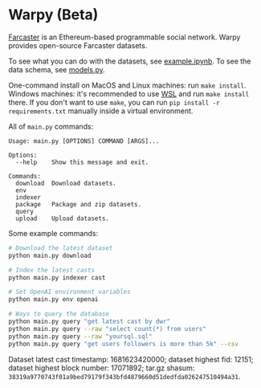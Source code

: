 # Warpy (Beta)

[Farcaster](https://github.com/farcasterxyz/protocol) is an Ethereum-based programmable social network. Warpy provides open-source Farcaster datasets.

To see what you can do with the datasets, see [example.ipynb](example.ipynb). To see the data schema, see [models.py](models.py).

One-command install on MacOS and Linux machines: run `make install`. Windows machines: it's recommended to use [WSL](https://docs.microsoft.com/en-us/windows/wsl/install-win10) and run `make install` there. If you don't want to use `make`, you can run `pip install -r requirements.txt` manually inside a virtual environment.

All of `main.py` commands:

```
Usage: main.py [OPTIONS] COMMAND [ARGS]...

Options:
  --help    Show this message and exit.

Commands:
  download  Download datasets.
  env
  indexer
  package   Package and zip datasets.
  query
  upload    Upload datasets.
```

Some example commands:

```bash
# Download the latest dataset
python main.py download

# Index the latest casts
python main.py indexer cast

# Set OpenAI environment variables
python main.py env openai

# Ways to query the database
python main.py query "get latest cast by dwr"
python main.py query --raw "select count(*) from users"
python main.py query --raw "yoursql.sql"
python main.py query "get users followers is more than 5k" --csv
```

Dataset latest cast timestamp: 1681623420000; dataset highest fid: 12151; dataset highest block number: 17071892; tar.gz shasum: `38319a9770743f01a9bed79179f343bfd4879660d51dedfda026247510494a31`.
